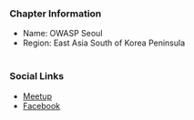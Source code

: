 ### Chapter Information
* Name: OWASP Seoul
* Region: East Asia South of Korea Peninsula
<br><br>
### Social Links
* [Meetup](https://www.meetup.com/OWASP-Seoul/)
* [Facebook](https://www.facebook.com/groups/owaspk/)
<br><br>
